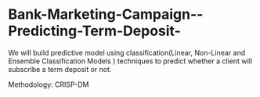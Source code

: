 # Bank-Marketing-Campaign--Predicting-Term-Deposit-
We will build predictive model using classification(Linear, Non-Linear and Ensemble Classification Models
) techniques to predict whether a client will subscribe a term deposit or not. 

Methodology: CRISP-DM
